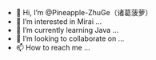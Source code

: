 - 👋 Hi, I’m @Pineapple-ZhuGe（诸葛菠萝）
- 👀 I’m interested in Mirai ...
- 🌱 I’m currently learning Java ...
- 💞️ I’m looking to collaborate on ...
- 📫 How to reach me ...

<!---
Pineapple-ZhuGe/Pineapple-ZhuGe is a ✨ special ✨ repository because its `README.md` (this file) appears on your GitHub profile.
You can click the Preview link to take a look at your changes.
--->
